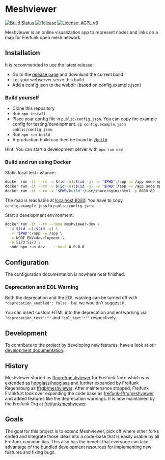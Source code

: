# Meshviewer

[![Build Status](https://img.shields.io/github/actions/workflow/status/freifunk/meshviewer/build-meshviewer.yml?branch=main&style=flat-square)](https://github.com/freifunk/meshviewer/actions?query=workflow%3A%22Build+Meshviewer%22)
[![Release](https://img.shields.io/github/v/release/freifunk/meshviewer?style=flat-square)](https://github.com/freifunk/meshviewer/releases)
[![License: AGPL v3](https://img.shields.io/github/license/freifunk/meshviewer.svg?style=flat-square)](https://www.gnu.org/licenses/agpl-3.0)

Meshviewer is an online visualization app to represent nodes and links on a map for Freifunk open mesh network.

## Installation

It is recommended to use the latest release:

- Go to the [release page](https://github.com/freifunk/meshviewer/releases) and download the current build
- Let your webserver serve this build
- Add a config.json to the webdir (based on config.example.json)

### Build yourself

- Clone this repository
- Run `npm install`
- Place your config file in `public/config.json`.
  You can copy the example config for testing/development: `cp config.example.json public/config.json`.
- Run `npm run build`
- A production build can then be found in [`/build`](./build)

Hint: You can start a development server with `npm run dev`

### Build and run using Docker

Static local test instance:

```bash
docker run -it --rm -u $(id -u):$(id -g) -v "$PWD":/app -w /app node npm install
docker run -it --rm -u $(id -u):$(id -g) -v "$PWD":/app -w /app node npm run build
docker run -it --rm -v "$PWD/build":/usr/share/nginx/html -p 8080:80 --name nginx nginx
```

The map is reachable at [localhost:8080](http://localhost:8080).
You have to copy `config.example.json` to `public/config.json`:

Start a development environment:

```bash
docker run -it --rm --name meshviewer-dev \
  -u $(id -u):$(id -g) \
  -v "$PWD":/app -w /app \
  -e NODE_ENV=development \
  -p 5173:5173 \
  node npm run dev -- --host 0.0.0.0
```

## Configuration

The configuration documentation is nowhere near finished.

### Deprecation and EOL Warning

Both the deprecation and the EOL warning can be turned off with `"deprecation_enabled": false` - but we wouldn't suggest it.

You can insert custom HTML into the deprecation and eol warning via `"deprecation_text":""` and `"eol_text":""` respectively.

## Development

To contribute to the project by developing new features, have a look at our [development documentation](DEVELOPMENT.md).

## History

Meshviewer started as [ffnord/meshviewer](https://github.com/ffnord/meshviewer) for Freifunk Nord
which was extended as [hopglass/hopglass](https://github.com/hopglass/hopglass)
and further expanded by Freifunk Regensburg as [ffrgb/meshviewer](https://github.com/ffrgb/meshviewer).
After maintenance stopped, Freifunk Frankfurt took over expanding the code base as [freifunk-ffm/meshviewer](https://github.com/freifunk-ffm/meshviewer)
and added features like the deprecation warnings.
It is now maintained by the Freifunk Org at [freifunk/meshviewer](https://github.com/freifunk/meshviewer).

## Goals

The goal for this project is to extend Meshviewer, pick off where other forks ended
and integrate those ideas into a code-base that is easily usable by all Freifunk communities.
This also has the benefit that everyone can take advantage of the bundled development resources
for implementing new features and fixing bugs.
